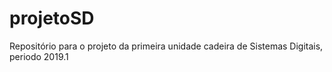 # projetoSD
Repositório para o projeto da primeira unidade cadeira de Sistemas Digitais, periodo 2019.1
